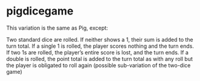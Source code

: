 # pigdicegame

This variation is the same as Pig, except:

Two standard dice are rolled. If neither shows a 1, their sum is added to the turn total.
If a single 1 is rolled, the player scores nothing and the turn ends.
If two 1s are rolled, the player’s entire score is lost, and the turn ends.
If a double is rolled, the point total is added to the turn total as with any roll but the player is obligated to roll again (possible sub-variation of the two-dice game)
